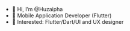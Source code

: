 - 👋 Hi, I’m @Huzaipha
- 👀 Mobile Application Developer (Flutter)
- 🌱 Interested: Flutter/Dart/UI and UX designer


<!---
Huzaipha/Huzaipha is a ✨ special ✨ repository because its `README.md` (this file) appears on your GitHub profile.
You can click the Preview link to take a look at your changes.
--->
